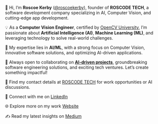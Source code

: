 👋 Hi, I’m **Roscoe Kerby** ([@roscoekerby](https://github.com/roscoekerby)), founder of **ROSCODE TECH**, a software development company specializing in AI, Computer Vision, and cutting-edge app development.

💡 As a **Computer Vision Engineer**, certified by [OpenCV University](https://opencv.org/university/), I’m passionate about **Artificial Intelligence (AI)**, **Machine Learning (ML)**, and leveraging technology to solve real-world challenges.

🚀 My expertise lies in **AI/ML**, with a strong focus on Computer Vision, innovative software solutions, and optimizing AI-driven applications.

🤝 Always open to collaborating on [**AI-driven projects**](https://github.com/roscoekerby/artificial-intelligence), groundbreaking software engineering solutions, and exciting tech ventures. Let’s create something impactful!

📧 Find my contact details at [ROSCODE TECH](https://roscodetech.com/) for work opportunities or AI discussions.

🔗 Connect with me on [LinkedIn](https://www.linkedin.com/in/roscoekerby/)  

🌐 Explore more on my work [Website](https://runtime.withroscoe.com/)  

✍️ Read my latest insights on [Medium](https://medium.com/@roscoe.kerby)
